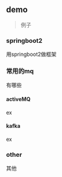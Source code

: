 ## demo
>例子

### springboot2

用springboot2做框架

### 常用的mq
有哪些

#### activeMQ
ex
#### kafka

ex

### other
其他
